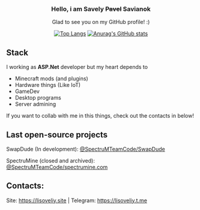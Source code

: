 <div align="center">
  
### Hello, i am <b>Savely <s>Pavel</s> Savianok</b>

Glad to see you on my GitHub profile! :)

<div align="center" display="flex">
    
  [![Top Langs](https://github-readme-stats-git-masterrstaa-rickstaa.vercel.app/api/top-langs/?username=lisoveliy&count_private=true&show_icons=true&theme=transparent&layout=compact&hide=asp.net,shaderlab,hlsl)](https://github.com/anuraghazra/github-readme-stats)
    [![Anurag's GitHub stats](https://github-readme-stats.vercel.app/api?username=lisoveliy)](https://github.com/anuraghazra/github-readme-stats)  
  </div>
</div>

## Stack 

I working as <b>ASP.Net</b> developer but my heart depends to
- Minecraft mods (and plugins)
- Hardware things (Like IoT)
- GameDev
- Desktop programs
- Server admining

If you want to collab with me in this things, check out the contacts in below!
  
## Last open-source projects
SwapDude (In development): [@SpectruMTeamCode/SwapDude](https://github.com/SpectruMProjects/SwapDude)

SpectruMine (closed and archived): [@SpectruMTeamCode/spectrumine.com](https://github.com/SpectruMTeamCode/api.spectrumine.com)

## Contacts:
Site: https://lisoveliy.site | Telegram: https://lisoveliy.t.me

